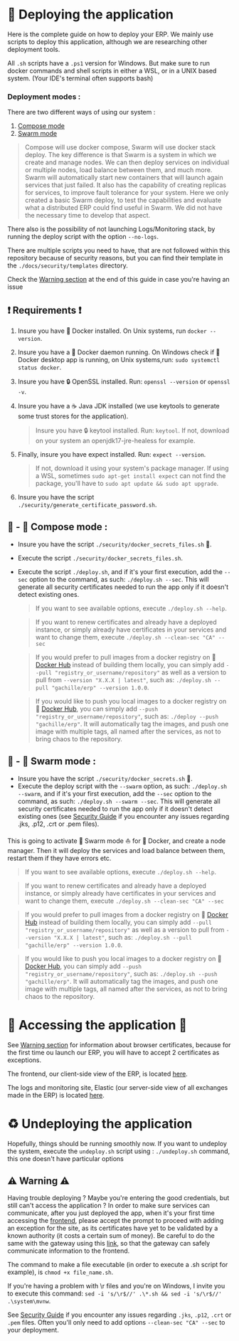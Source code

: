 # :rocket: Deploying the application

Here is the complete guide on how to deploy your ERP.
We mainly use scripts to deploy this application, although we are researching other deployment tools.

All `.sh` scripts have a `.ps1` version for Windows. But make sure to run docker commands and shell scripts in either a WSL, or in a UNIX based system.
(Your IDE's terminal often supports bash)

### Deployment modes :

There are two different ways of using our system :

1. [Compose mode](#compose-mode)
2. [Swarm mode](#Swarm-mode)

> Compose will use docker compose, Swarm will use docker stack deploy. The key difference is that Swarm is a system in which we create and manage nodes. We can then deploy services on individual or multiple nodes, load balance between them, and much more. Swarm will automatically start new containers that will launch again services that just failed. It also has the capability of creating replicas for services, to improve fault tolerance for your system.
> Here we only created a basic Swarm deploy, to test the capabilities and evaluate what a distributed ERP could find useful in Swarm. We did not have the necessary time to develop that aspect.

There also is the possibility of not launching Logs/Monitoring stack, by running the deploy script with the option `--no-logs`.

There are multiple scripts you need to have, that are not followed within this repository because of security reasons, but you can find their template in the `./docs/security/templates` directory.

Check the [Warning section](#warning) at the end of this guide in case you're having an issue

## :exclamation: Requirements :exclamation:

1. Insure you have :whale: Docker installed. On Unix systems, run `docker --version`.
2. Insure you have a :whale: Docker daemon running. On Windows check if :whale: Docker desktop app is running, on Unix systems,run: `sudo systemctl status docker`.
3. Insure you have :lock: OpenSSL installed. Run: `openssl --version` or `openssl -v`.
4. Insure you have a :coffee: Java JDK installed (we use keytools to generate some trust stores for the application).

   > Insure you have :lock: keytool installed. Run: `keytool`. If not, download on your system an openjdk17-jre-healess for example.

5. Finally, insure you have expect installed. Run: `expect --version`.
   > If not, download it using your system's package manager. If using a WSL, sometimes `sudo apt-get install expect` can not find the package, you'll have to `sudo apt update && sudo apt upgrade`.
6. Insure you have the script `./security/generate_certificate_password.sh`.

## :whale: - :musical_score: **Compose mode** :

- Insure you have the script `./security/docker_secrets_files.sh` :key:.
- Execute the script `./security/docker_secrets_files.sh`.
- Execute the script `./deploy.sh`, and if it's your first execution, add the `--sec` option to the command, as such: `./deploy.sh --sec`. This will generate all security certificates needed to run the app only if it doesn't detect existing ones.

  > If you want to see available options, execute `./deploy.sh --help`.

  > If you want to renew certificates and already have a deployed instance, or simply already have certificates in your services and want to change them, execute `./deploy.sh --clean-sec "CA" --sec`

  > If you would prefer to pull images from a docker registry on :whale: [Docker Hub](https://hub.docker.com) instead of building them locally, you can simply add `--pull "registry_or_username/repository"` as well as a version to pull from `--version "X.X.X | latest"`, such as: `./deploy.sh --pull "gachille/erp" --version 1.0.0`.

  > If you would like to push you local images to a docker registry on :whale: [Docker Hub](https://hub.docker.com), you can simply add `--push "registry_or_username/repository"`, such as: `./deploy --push "gachille/erp"`. It will automatically tag the images, and push one image with multiple tags, all named after the services, as not to bring chaos to the repository.

## :whale: - :honeybee: **Swarm mode** :

- Insure you have the script `./security/docker_secrets.sh` :key:.
- Execute the deploy script with the `--swarm` option, as such: `./deploy.sh --swarm`, and if it's your first execution, add the `--sec` option to the command, as such: `./deploy.sh --swarm --sec`. This will generate all security certificates needed to run the app only if it doesn't detect existing ones (see [Security Guide](./security/README.md) if you encounter any issues regarding .jks, .p12, .crt or .pem files).

This is going to activate :ship: Swarm mode :sailboat: for :whale: Docker, and create a node manager. Then it will deploy the services and load balance between them, restart them if they have errors etc.

> If you want to see available options, execute `./deploy.sh --help`.

> If you want to renew certificates and already have a deployed instance, or simply already have certificates in your services and want to change them, execute `./deploy.sh --clean-sec "CA" --sec`

> If you would prefer to pull images from a docker registry on :whale: [Docker Hub](https://hub.docker.com) instead of building them locally, you can simply add `--pull "registry_or_username/repository"` as well as a version to pull from `--version "X.X.X | latest"`, such as: `./deploy.sh --pull "gachille/erp" --version 1.0.0`.

> If you would like to push you local images to a docker registry on :whale: [Docker Hub](https://hub.docker.com), you can simply add `--push "registry_or_username/repository"`, such as: `./deploy.sh --push "gachille/erp"`. It will automatically tag the images, and push one image with multiple tags, all named after the services, as not to bring chaos to the repository.

# :tada: Accessing the application :tada:

See [Warning section](#warning) for information about browser certificates, because for the first time ou launch our ERP, you will have to accept 2 certificates as exceptions.

The frontend, our client-side view of the ERP, is located [here](https://localhost:3000/).

The logs and monitoring site, Elastic (our server-side view of all exchanges made in the ERP) is located [here](http://localhost:5601/).

# :recycle: Undeploying the application

Hopefully, things should be running smoothly now. If you want to undeploy the system, execute the `undeploy.sh` script using : `./undeploy.sh` command, this one doesn't have particular options

## :warning: Warning :warning:

Having trouble deploying ? Maybe you're entering the good credentials, but still can't access the application ?
In order to make sure services can communicate, after you just deployed the app, when it's your first time accessing the [frontend](https://localhost:3000/), please accept the prompt to proceed with adding an exception for the site, as its certificates have yet to be validated by a known authority (it costs a certain sum of money). Be careful to do the same with the gateway using this [link](https://localhost:8041/api/authentication/v1/hello), so that the gateway can safely communicate information to the frontend.

The command to make a file executable (in order to execute a .sh script for example), is `chmod +x file_name.sh`.

If you're having a problem with \r files and you're on Windows, I invite you to execute this command: `sed -i 's/\r$//' .\*.sh && sed -i 's/\r$//' .\system\mvnw`.

See [Security Guide](./security/README.md) if you encounter any issues regarding `.jks`, `.p12`, `.crt` or `.pem` files. Often you'll only need to add options `--clean-sec "CA" --sec` to your deployment.
